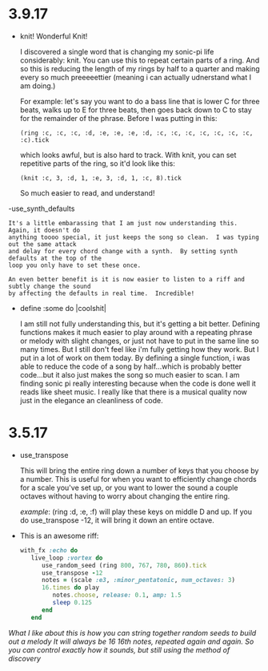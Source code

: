 # 3.9.17
- knit! Wonderful Knit!

	I discovered a single word that is changing my sonic-pi life considerably: knit. You can use
	this to repeat certain parts of a ring.  And so this is reducing the length of my rings by
	half to a quarter and making every so much preeeeettier (meaning i can actually udnerstand
	what I am doing.)

	For example: let's say you want to do a bass line that is lower C for three beats, walks up
	to E for three beats, then goes back down to C to stay for the remainder of the phrase.
	Before I was putting in this:
	
	`(ring :c, :c, :c, :d, :e, :e, :e, :d, :c, :c, :c, :c, :c, :c, :c, :c).tick`
	
	which looks awful, but is also hard to track.  With knit, you can set repetitive parts of
	the ring, so it'd look like this:
	
	`(knit :c, 3, :d, 1, :e, 3, :d, 1, :c, 8).tick`
	
	So much easier to read, and understand!  
	
-use_synth_defaults

	It's a little embarassing that I am just now understanding this.  Again, it doesn't do
	anything toooo special, it just keeps the song so clean.  I was typing out the same attack
	and delay for every chord change with a synth.  By setting synth defaults at the top of the
	loop you only have to set these once.

	An even better benefit is it is now easier to listen to a riff and subtly change the sound
	by affecting the defaults in real time.  Incredible!

- define :some do |coolshit|

	I am still not fully understanding this, but it's getting a bit better. Defining functions
	makes it much easier to play around with a repeating phrase or melody with slight changes,
	or just not have to put in the same line so many times.  But I still don't feel like i'm
	fully getting how they work.  But I put in a lot of work on them today.  By defining a
	single function, i was able to reduce the code of a song by half...which is probably better
	code...but it also just makes the song so much easier to scan.  I am finding sonic pi really
	interesting because when the code is done well it reads like sheet music.  I really like
	that there is a musical quality now just in the elegance an cleanliness of code.

# 3.5.17
- use_transpose

	This will bring the entire ring down a number of keys that you choose by a number.  This is
	useful for when you want to efficiently change chords for a scale you've set up, or you want
	to lower the sound a couple octaves without having to worry about changing the entire ring.
	
	*example*: (ring :d, :e, :f) will play these keys on middle D and up.  If you do
	use_transpose -12, it will bring it down an entire octave.
- This is an awesome riff:

	```ruby
	with_fx :echo do 
 	   live_loop :vortex do 
	      use_random_seed (ring 800, 767, 780, 860).tick
	      use_transpose -12 
	      notes = (scale :e3, :minor_pentatonic, num_octaves: 3) 
	      16.times do play
	         notes.choose, release: 0.1, amp: 1.5 
	         sleep 0.125 
	      end 
	   end
	```

*What I like about this is how you can string together random seeds to build out a melody It will
always be 16 16th notes, repeated again and again. So you can control exactly how it sounds, but
still using the method of discovery*
